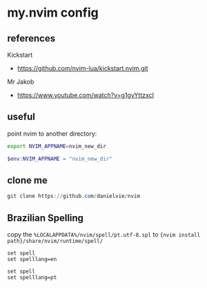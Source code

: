 # my.nvim config

## references

Kickstart
- https://github.com/nvim-lua/kickstart.nvim.git

Mr Jakob
- https://www.youtube.com/watch?v=g1gyYttzxcI

## useful

point nvim to another directory:
```bash
export NVIM_APPNAME=nvim_new_dir
```

```powershell
$env:NVIM_APPNAME = "nvim_new_dir"
```

## clone me

```powershell
git clone https://github.com/danielvie/nvim
```

## Brazilian Spelling

copy the `%LOCALAPPDATA%/nvim/spell/pt.utf-8.spl`
to `{nvim install path}/share/nvim/runtime/spell/`

```vim
set spell
set spelllang=en
```

```vim
set spell
set spelllang=pt
```

